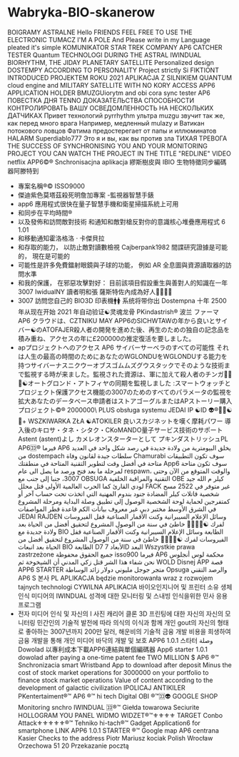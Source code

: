 # Wabryka-BIO-skanerow
BOIGRAMY ASTRALNE
Hello FRIENDS
FEEL FREE TO USE THE ELECTRONIC TUMACZ I'M A POLE And Please write in my Language pleated it's simple KOMUNIKATOR STAR TREK
COMPANY AP6
CATCHER TESTER Quantum TECHNOLOGI DURING THE ASTRAL IWINDUAL BIORHYTHM, THE JIDAY PLANETARY SATELLITE
Personalized design DOSTEMPY ACCORDING TO PERSONALITY
Project strictly Si FIKTIONT INTRODUCED
PROJEKTEM ROKU 2021
APLIKACJA Z SILNIKIEM QUANTUM cloud engine and MILITARY SATELLITE WITH NO KORY ACCESS APP6 APPLICATION HOLDER
BMUZGUiorytm and obi cora sync tester
AP6 ПОВЕСТКА ДНЯ TENNO ДОКАЗАТЕЛЬСТВА СПОСОБНОСТИ КОНТРОЛИРОВАТЬ ВАШУ ОСВЕДОМЛЕННОСТЬ НА НЕСКОЛЬКИХ ДАТЧИКАХ
Привет технологий pyrrhythm ультра muzgu звучит так же, как перед много врага
Например, медленный mulazy и Ватикан потокового ловцов Фатима предостерегает от папы и иллюминатов HALARM Superdiablo777
Это я и вы, как вы против зла ТИХАЯ ТРЕВОГА
THE SUCCESS OF SYNCHRONISING YOU AND YOUR MONITORING PROJECT
YOU CAN WATCH THE PROJECT IN THE TITLE "REDLINE" VIDEO netflix
APP6©®
Snchronisacjna aplikacja
繆斯樹皮與 IBIO 生物特徵同步編碼器阿滕特到
- 專案名稱®© ISSO9000
- 傑迪紫色莫塔茲殺死明詹加專案
-監視器智慧手錶
- app6 應用程式很快在量子智慧手機和衛星掃描系統上可用
- 和同步在平均時間®
- 以及發佈和訪問敵對技術 和通知和敵對槍反對你的意識核心堆疊應用程式 6 1.01
- 和移動通知霍洛格洛 · 卡傑貝拉
- 和存取的能力， 以防止敵對讀數檢視 Cajberpank1982 間諜研究證據是可能的， 現在是可能的
- 可能性是許多免費鐳射眼鏡與子球的功能， 例如 AR 全息圖與資源讀取器的訪問水準
- 和我的保護， 在邪惡攻擊對好： 目前該項目假設重生與善對人的知識在一年
3007 IwidualNY 讀者明和張
薩斯特佐內成為好人🛂🛃🛅🚻
- 3007 訪問您自己的 BIO3D 印表機🚹🚺
系统将带你出 Dostempna 十年 2500 年从现在开始 2021 年自动验证☯️灵魂龙骨
PKindastrish® 波兰
ファーマ AP6
クラウドは、CZTNIKU MAY APP6のSICHWTAWの年から良いとサイバー☯️のATOFAJER殺人者の開発を進めた後、再生のための独自の記念品を積み重ね、アクセスの年に£200000の推定復活を要しました。
- apプロジェクトへのアクセス
AP6
サイバーサーベラのすべての可能性
それは人生の最高の時間のためにあなたのWGLONDUをWGLONDUする能力を持つサイバーナスニクウーオブスゴムムズグウスタックでそのような技術まで監視する時が来ました。監視された資源は、軍に加えて殺人者のチンガ🚻🛃🛂☯️オートグロンド・アトフィヤの同期を監視しました
:スマートウォッチとプロジェクト保護アクセス機能の3007のためのすべてのパラメータの監視を拡大あなたのデータベース申請者はストアゴーグルまたはAPストーリー購入プロジェクト©® 2000000\ PLUS obsługa systemu JEDAI IP ☯️ID 👽®🛃🛅☯️👥+ WSZKIWARKA ZŁA ☯️ATOKILER 良いスカジネットを嘆く摩耗パワー
導入後のキロサ・タネ・シタク・CKoMANDO量子サービス技術のサポート
Astent (astent)よし
カメレオンスターターとして
プキンダストリッシュPL AP6🈁®
فيرما AP6
يخلق البيومترية من ولادة جديدة في رصد شكل واحد في العديد من dostempach سلطات جيدة لقانون وفاة Chamurabi
سوف تكون التطبيقات متاحة في أفضل وقت لتطوير التقنية المتاحة في منطقتك
App6 سوف تكون متاحة لمرحلة ما بعد فتح ورصد ما يصل الى عام respawn، والوقت المتوقع من الآن وحتى 3007، جنبا إلى جنب مع OBSUGA التقنية والمراقبة الخلفية OBE كيلر م الله جيد لودي القارئ كما الحرب العالمية الأولى قتل محلل FACK غير متوفر في 2522
مسح شخصية قاتلات كيلر المضادة
جنود بندوم المهنية التي اتخذت تحت حساب آخر أو كمتفرجين لحماية لوحة الشخصية
الوصول إلى تطبيق وصلة البداية ومرحلة المشروع في الشرق الأوسط
مختبر دبي غير معروف بيانات الكم قاعدة قطر المواصفات JEDAI RAJDEN
وسائل الإعلام السيبرانية وكنت الأقمار الصناعية قفل الفيروسات لفرك ☯️🛂🛃🛄🛅 خاطئ في سنة من الوصول المشروع لتحقيق أفضل من الحياة بعد ولادة جديدة مع BIO الطابعة وسائل الإعلام السيبرانية وكنت الأقمار الصناعية قفل الفيروسات لفرك ☯️🛂🛃🛄🛅 خاطئ في سنة من الوصول المشروع لتحقيق أفضل من الحياة بعد انبعاث BIO الطابعة D7 الأبعاد 7D
البعد
Wszystkie prawa zastrzeżone جميع الحقوق محفوظة isso900
فيرما AP6
محكمة لوس أنجلوس
نحن شفاء هذا الشر قتل زكي المدني أن الشيخوخة ثم WOLD Disnej
APP قصة APP6 STARTER
متجر جوجل
مليوني دولار زائد الوساطة Opsuga والرصد التقني
AP6 S 본사 PL
APLIKACJA będzie monitorowanła wraz z rozwojem tajnych technologi
CYWILNA APLIKACIA
바이오인지니어 및 프린터 소유 생체 인식 미디어의 IWINDUAL 성격에 대한 모니터링 및 스내빙 인식을위한 민사 응용 프로그램
- 전자 미디어 인식 및 자신의 I 사진 캐리어 클론 3D 프린팅에 대한 자신의 자신의 모니터링
민간인의 기술적 발전에 따라 의식의 이식과 함께 개인 gout의 자신의 형태로 좋아하는
3007년까지 200만 달러, 해운비의 기술적 금융 개발 비용을 희생하여 금융 개발을 통해 개인 미디어 바닥의 개발 및 보호
APP6 1.0.1 스타터
وصلة Dowolad
以專利成本下載APP6連結與單個編碼器
App6 starter 1.0.1 dowolad after paying a one-time patent fee TWO MILLION $
AP6
®️™️ Snchronizacia smart Wristband
App to download after deposit
Minus the cost of stock market operations for 3000000 on your portfolio to finance stock market operations
Value of content according to the development of galactic civilization IPOLICAJ ANTIKILER
PKentertaiment®️™️
AP6 ®️™️ hi tech
Digital OBI ®️™️🈁👽
GOOGLE SHOP
Monitoring snchro IWINDUAL 🈁®️™️
Giełda towarowa
Seciurite HOLLOGRAM YOU PANEL WIDMO WIDZET®️™️⚜️⚜️⚜️⚜️
TARGET Conbo Attack⚜️⚜️⚜️⚜️⚜️®️™️
Tehniko hi-tach®️™️ Gadget
Application6 for smartphone LINK
APP6 1.0.1 STARTER ®️™️
Google map AP6 centrana
Kasier
Checks to the address
Piotr Mariusz kociak
Polish
Wrocław
Orzechowa 51
20
Przekazanie pocztą
